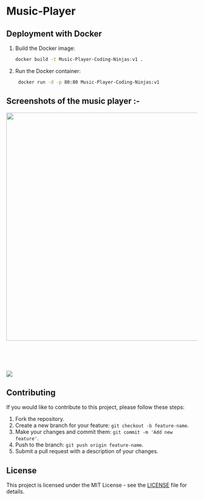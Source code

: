 # Music-Player

## Deployment with Docker
1. Build the Docker image:
   ```bash
   docker build -t Music-Player-Coding-Ninjas:v1 .
   ```
2. Run the Docker container:
   ```bash
    docker run -d -p 80:80 Music-Player-Coding-Ninjas:v1
   ```

## Screenshots of the music player :-

<img src ="https://github.com/Saptarshi-18/Music_Player/blob/main/Screenshot%202022-04-24%20at%2010-04-53%20Ninja%20Studio%20-%20Music%20Player.png" height = 600px width= 1100px>

<br> <br> <br>

<img src = "https://github.com/Saptarshi-18/Music_Player/blob/main/Screenshot%202022-04-24%20at%2010-09-14%20Playlist-1.png">

## Contributing

If you would like to contribute to this project, please follow these steps:

1. Fork the repository.
2. Create a new branch for your feature: `git checkout -b feature-name`.
3. Make your changes and commit them: `git commit -m 'Add new feature'`.
4. Push to the branch: `git push origin feature-name`.
5. Submit a pull request with a description of your changes.

## License

This project is licensed under the MIT License - see the [LICENSE](LICENSE) file for details.
